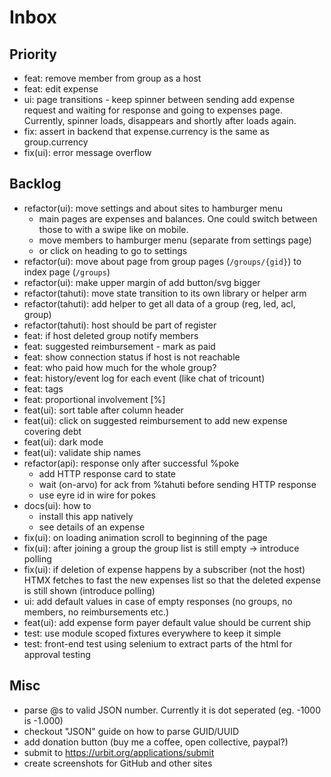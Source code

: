 # Inbox

## Priority

- feat: remove member from group as a host
- feat: edit expense
- ui: page transitions - keep spinner between sending add expense request and waiting
      for response and going to expenses page.
      Currently, spinner loads, disappears and shortly after loads again.
- fix: assert in backend that expense.currency is the same as group.currency
- fix(ui): error message overflow

## Backlog

- refactor(ui): move settings and about sites to hamburger menu
    - main pages are expenses and balances. One could switch between those to
      with a swipe like on mobile.
    - move members to hamburger menu (separate from settings page)
    - or click on heading to go to settings
- refactor(ui): move about page from group pages (`/groups/{gid}`)
  to index page (`/groups`)
- refactor(ui): make upper margin of add button/svg bigger
- refactor(tahuti): move state transition to its own library or helper arm
- refactor(tahuti): add helper to get all data of a group (reg, led, acl, group)
- refactor(tahuti): host should be part of register
- feat: if host deleted group notify members
- feat: suggested reimbursement - mark as paid
- feat: show connection status if host is not reachable
- feat: who paid how much for the whole group?
- feat: history/event log for each event (like chat of tricount)
- feat: tags
- feat: proportional involvement [%]
- feat(ui): sort table after column header
- feat(ui): click on suggested reimbursement to add new expense covering debt
- feat(ui): dark mode
- feat(ui): validate ship names
- refactor(api): response only after successful %poke
  - add HTTP response card to state
  - wait (on-arvo) for ack from %tahuti before sending HTTP response
  - use eyre id in wire for pokes
- docs(ui): how to
    - install this app natively
    - see details of an expense
- fix(ui): on loading animation scroll to beginning of the page
- fix(ui): after joining a group the group list is still empty -> introduce polling
- fix(ui): if deletion of expense happens by a subscriber (not the host) HTMX fetches
  to fast the new expenses list so that the deleted expense is still shown 
  (introduce polling)
- ui: add default values in case of empty responses
  (no groups, no members, no reimbursements etc.)
- feat(ui): add expense form payer default value should be current ship
- test: use module scoped fixtures everywhere to keep it simple
- test: front-end test using selenium to extract parts of the html for approval testing

## Misc

- parse @s to valid JSON number. Currently it is dot seperated (eg. -1000 is -1.000)
- checkout "JSON" guide on how to parse GUID/UUID
- add donation button (buy me a coffee, open collective, paypal?)
- submit to https://urbit.org/applications/submit
- create screenshots for GitHub and other sites
